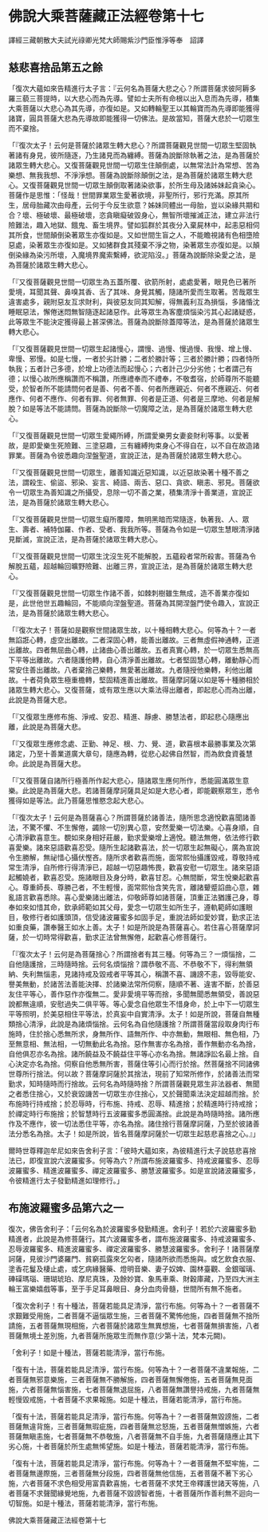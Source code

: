 # 佛說大乘菩薩藏正法經卷第十七

譯經三藏朝散大夫試光祿卿光梵大師賜紫沙門臣惟淨等奉　詔譯

## 慈悲喜捨品第五之餘 

「復次大蘊如來告精進行太子言：『云何名為菩薩大悲之心？所謂菩薩求彼阿耨多羅三藐三菩提時，以大悲心而為先導。譬如士夫所有命根以出入息而為先導，積集大乘菩薩以大悲心為其先導，亦復如是。又如轉輪聖王以其輪寶而為先導即能獲得諸寶，圓具菩薩大悲為先導故即能獲得一切佛法。是故當知，菩薩大悲於一切眾生而不棄捨。

「『復次太子！云何是菩薩於諸眾生轉大悲心？所謂菩薩觀見世間一切眾生堅固執著諸有身見，彼所隨逐，乃生諸見而為纏縛。菩薩為說斷除執著之法，是為菩薩於諸眾生轉大悲心。又復菩薩觀見世間一切眾生住顛倒處，以無常法計為常想、苦為樂想、無我我想、不淨淨想。菩薩為說斷除顛倒之法，是為菩薩於諸眾生轉大悲心。又復菩薩觀見世間一切眾生顛倒取著諸染欲事，於所生母及諸姊妹起貪染心。菩薩作是思惟：「怪哉！世間罪業眾生愛著欲境，非聖所行，邪行充滿。原其所生，居母胎藏次由母產，云何于今反生欲意？姊妹同體出一母胎，豈以染緣共期和合？壞、極破壞、最極破壞，恣貪瞋癡破毀身心，無智所壞摧滅正法，建立非法行險難法，趣入地獄、餓鬼、畜生境界。譬如狐群於其夜分入棄屍林中，起恚惡相伺其所食，世間顛倒染著眾生亦復如是。又如世間生盲之人，不能瞻視諸有色相墮險惡處，染著眾生亦復如是。又如猪群食其殘棄不淨之物，染著眾生亦復如是。以顛倒染緣為染污所壞，入魔境界魔索繫縛，欲泥陷沒。」菩薩為說斷除染愛之法，是為菩薩於諸眾生轉大悲心。

「『又復菩薩觀見世間一切眾生為五蓋所覆、欲箭所射，處處愛著，眼見色已著所愛境，耳聞其聲、鼻嗅其香、舌了其味、身覺其觸，隨諸所愛而生取著。苦哉眾生違害處多，親附惡友互求財利，與彼惡友同其知解，得無義利互為損惱，多諸惛沈睡眠惡法，懈倦迷悶無智隨逐起諸惡作。此等眾生為客塵煩惱染污其心起諸疑惑，此等眾生不能決定獲得最上甚深佛法。菩薩為說斷除蓋障等法，是為菩薩於諸眾生轉大悲心。

「『又復菩薩觀見世間一切眾生起諸慢心，謂慢、過慢、慢過慢、我慢、增上慢、卑慢、邪慢。如是七慢，一者於劣計勝；二者於勝計等；三者於勝計勝；四者恃所執我；五者計己多德，於增上功德法而起慢心；六者計己少分劣他；七者謂己有德；以慢心故所應稱讚而不稱讚，所應禮奉而不禮奉，不敬耆宿，於師尊所不能聽受，於智者所不能請問何者是善、何者不善、何者所應親近、何者不應親近、何者應作、何者不應作、何者有罪、何者無罪、何者是正道、何者是三摩地、何者是解脫？如是等法不能請問。菩薩為說斷除一切魔障之法，是為菩薩於諸眾生轉大悲心。

「『又復菩薩觀見世間一切眾生愛繩所縛，所謂愛樂男女妻妾財利等事。以愛著故，是即愛樂生死險難、三塗惡趣，三有纏縛拘束身心不得自在，以不自在故造諸罪業。菩薩為令彼悉趣向涅盤聖道，宣說正法，是為菩薩於諸眾生轉大悲心。

「『又復菩薩觀見世間一切眾生，離善知識近惡知識，以近惡故染著十種不善之法，謂殺生、偷盜、邪染、妄言、綺語、兩舌、惡口、貪欲、瞋恚、邪見。菩薩欲令一切眾生為善知識之所攝受，息除一切不善之業，積集清淨十善業道，宣說正法，是為菩薩於諸眾生轉大悲心。

「『又復菩薩觀見世間一切眾生癡所覆障，無明黑暗而常隨逐，執著我、人、眾生、壽者、補特伽羅、作者、受者、我我所等。菩薩為令如是一切眾生慧眼清淨諸見斷滅，宣說正法，是為菩薩於諸眾生轉大悲心。

「『又復菩薩觀見世間一切眾生沈沒生死不能解脫，五蘊殺者常所殺害。菩薩為令解脫五蘊，超越輪回曠野險難、出離三界，宣說正法，是為菩薩於諸眾生轉大悲心。

「『又復菩薩觀見世間一切眾生作諸不善，如棘刺樹雖生無成，造不善業亦復如是，此世他世五趣輪回，不能順向涅盤聖道。菩薩為其開涅盤門使令趣入，宣說正法，是為菩薩於諸眾生轉大悲心。

「『復次太子！菩薩如是觀察世間諸眾生故，以十種相轉大悲心。何等為十？一者無諂誑心轉，虛空出離故。二者深固心轉，能善出離故。三者無虛假神通轉，正道出離故。四者無屈曲心轉，止諸曲心善出離故。五者真實心轉，於一切眾生悉無高下平等出離故。六者隨護他轉，自心清淨善出離故。七者堅固慧心轉，離動靜心而常安住善出離故。八者棄捨己樂轉，無愛著出離故。九者隨授他樂轉，利他出離故。十者荷負眾生極重檐轉，堅固精進善出離故。菩薩摩訶薩以如是等十種勝相於諸眾生轉大悲心。又復菩薩，或有眾生應以大乘法得出離者，即起悲心而為出離，此說是為菩薩大悲。

「『又復眾生應修布施、淨戒、安忍、精進、靜慮、勝慧法者，即起悲心隨應出離，此說是為菩薩大悲。

「『又復眾生應修念處、正勤、神足、根、力、覺、道，歡喜根本最勝事業及次第諸定，乃至十善業道廣大章句，隨應為轉，從悲心起佛自然智，而為飲食資養慧命。此說是為菩薩大悲。

「『又復菩薩自諸所行極善所作起大悲心，隨諸眾生應何所作，悉能圓滿眾生意樂。此說是為菩薩大悲。若諸菩薩摩訶薩具足如是大悲心者，即能觀察眾生，悉令獲得如是等法。此乃菩薩思惟愍念起大悲心。

「『復次太子！云何是為菩薩喜心？所謂菩薩於諸善法，隨所思念適悅歡喜聞諸善法，不驚不懼、不生懈倦，蠲除一切別異心意，安然愛樂一切法樂。心喜身順，自心清淨歡喜意生。覩如來身相好莊嚴，勤求愛樂增上適悅。聽法無倦，依法修行歡喜愛樂。諸來惡語歡喜忍受。隨所生起諸歡喜法，於一切眾生起無礙心，廣為宣說令生勝解，無祕惜心攝伏慳吝。隨所求者歡喜而施，面常熙怡攝護毀戒，尊敬持戒常生清淨，自所修行得清淨已，超越一切惡趣怖畏，歡喜安慰一切眾生。諸來惡語起觸嬈者，歡喜忍受。施諸眼目及身分時，歡喜甘忍。心無間斷，常生悅樂起歡喜心。尊重師長、尊勝己者，不生輕慢，面常熙怡含笑先言，離諸顰蹙諂曲心意，雜亂語言歡喜悉除。喜心愛樂諸出離法，仰敬師尊如諸菩薩，頂重正法猶護己身，尊奉如來如惜其命，欽承師範如其父母，愛念一切眾生如所生子，遵軌範師如護眼目，敬修行者如護頭頂，信受諸波羅蜜多如固手足，重說法師如愛妙寶，勤求正法如重良藥，讚奉醫王如水上善。太子！如是所說是為菩薩喜心。若住喜心菩薩摩訶薩，於一切時常得歡喜，勤求正法曾無懈倦，起歡喜心修菩薩行。

「『復次太子！云何是為菩薩捨心？所謂捨者有其三種。何等為三？一煩惱捨，二自他隨護捨，三時隨時捨。云何名煩惱捨？謂恭敬不高、不恭敬不下，得利無領納、失利無惱恚，見諸持戒及毀戒者平等其心，稱讚不喜、譏謗不恚，毀辱能安、譽美無動，於諸苦法善能決擇、於諸樂法常所伺察，隨順不著、違害不斷，於善惡友住平等心，善作惡作亦復無二。愛非愛境平等而捨，多聞無聞悉無領受，善說惡說都無違順，安慰過失二俱平等。等心愛念自他眾生不惜身命，於上中下一切眾生平等照明，於美惡相住平等法，於真妄中自實清淨。太子！如是所說，菩薩自無種類捨心清淨，此說是為諸煩惱捨。云何名為自他隨護捨？所謂菩薩當段取身肉行布施時，住於捨心悉無所求，身無所作、語無所作、中亦無動，無眼相、無色相，乃至無意相、無法相，一切無動此名為捨。惡作無害亦名為捨，善作無動亦名為捨，自他俱忍亦名為捨。諸所饒益及不饒益住平等心亦名為捨。無諸諍訟名最上捨。自心決定亦名為捨。伺察自他悉無所害，菩薩住等引心而行於捨。然菩薩捨不同諸佛世尊所行捨法。何以故？菩薩摩訶薩於其捨法，現前了知常所修作，於諸善法而常勤求，知時隨時而行捨故。云何名為時隨時捨？所謂菩薩觀見眾生非法器者、無聞之者悉住捨心，又於衰毀譏苦一切眾生亦住捨心，又於聲聞乘法決定超越而捨。於布施時行持戒捨；於忍辱時，行布施、持戒、忍辱、精進捨；於精進時行持戒捨；於禪定時行布施捨；於智慧時行五波羅蜜多悉圓滿捨。此說是為時隨時捨。諸所應作及不應作，彼一切法悉住平等，亦名為捨。諸住捨行菩薩摩訶薩，乃至於彼諸善法分悉名為捨。太子！如是所說，皆名菩薩摩訶薩於一切眾生起慈悲喜捨之心。』」

爾時世尊釋迦牟尼如來告舍利子言：「彼時大蘊如來，為彼精進行太子說慈悲喜捨法已，即復宣說六波羅蜜多。何等為六？所謂布施波羅蜜多、持戒波羅蜜多、忍辱波羅蜜多、精進波羅蜜多、禪定波羅蜜多、勝慧波羅蜜多。如是宣說諸波羅蜜多，令彼精進行太子發勤精進如理修行。」

## 布施波羅蜜多品第六之一

復次，佛告舍利子：「云何名為於波羅蜜多發勤精進。舍利子！若於六波羅蜜多勤精進者，此說是為修菩薩行。其六波羅蜜多者，謂布施波羅蜜多、持戒波羅蜜多、忍辱波羅蜜多、精進波羅蜜多、禪定波羅蜜多、勝慧波羅蜜多。舍利子！諸菩薩摩訶薩，見彼沙門婆羅門、貧窮孤露來乞匃者，隨諸所欲而悉施與。或乞飲食衣服、塗香花鬘及棲止處，或乞病緣醫藥、燈明音樂、妻子奴婢、園林臺觀、金銀瑠璃、硨磲瑪瑙、珊瑚琥珀、摩尼真珠，及餘妙寶、象馬車乘、財穀庫藏，乃至四大洲主輪王富樂嬉戲等事，至于手足耳鼻眼目、身分血肉骨髓，世間所有無不施者。

「復次舍利子！有十種法，菩薩若能具足清淨，當行布施。何等為十？一者菩薩不求艱難受用施，二者菩薩不逼惱眾生施，三者菩薩不驚怖他施，四者菩薩無不捨所請施，五者菩薩無現相施，六者菩薩於諸眾生無異想施，七者菩薩無損害施，八者菩薩無境土差別施，九者菩薩所施眾生而無作意(少第十法，梵本元闕)。

「舍利子！如是十種法，菩薩若能清淨，當行布施。

「復有十法，菩薩若能具足清淨，當行布施。何等為十？一者菩薩不違業報施，二者菩薩無邪意樂施，三者菩薩無不勝解施，四者菩薩無懈倦施，五者菩薩無見面施，六者菩薩無惱害施，七者菩薩無退屈施，八者菩薩無讚譽持戒施，九者菩薩無輕慢毀戒施，十者菩薩不求果報施。如是十種法，菩薩若能清淨，當行布施。

「復有十法，菩薩若能具足清淨，當行布施。何等為十？一者菩薩無毀謗施，二者菩薩無違背施，三者菩薩無瑕疵施，四者菩薩無忿怒施，五者菩薩無憎嫉施，六者菩薩無瞋恚施，七者菩薩無不恭敬施，八者菩薩無不自手施，九者菩薩隨應止其下劣心施，十者菩薩於所生處無悕望施。如是十種法，菩薩若能清淨，當行布施。

「復有十法，菩薩若能具足清淨，當行布施。何等為十？一者菩薩無不堅牢施，二者菩薩無邊際施，三者菩薩無分段施，四者菩薩無他信施，五者菩薩不著下劣心施，六者菩薩不求色相受用富貴歡喜施，七者菩薩不求梵王帝釋護世諸天等施，八者菩薩不求聲聞緣覺地施，九者菩薩不毀謗智者施，十者菩薩所作善利無不迴向一切智施。如是十種法，菩薩若能清淨，當行布施。

佛說大乘菩薩藏正法經卷第十七